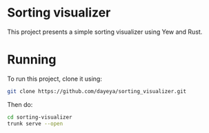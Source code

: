 # Sorting visualizer
This project presents a simple sorting visualizer using Yew and Rust.

# Running
To run this project, clone it using: 
```bash
git clone https://github.com/dayeya/sorting_visualizer.git
```
Then do:
```bash
cd sorting-visualizer
trunk serve --open
```